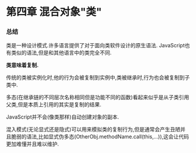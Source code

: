 # 第四章 混合对象"类"

### 总结

类是一种设计模式.许多语言提供了对于面向类软件设计的原生语法. JavaScript也有类似的语法,但是和其他语言中的类完全不同.

**类意味着复制.**

传统的类被实例化时,他的行为会被复制到实例中,类被继承时,行为也会被复制到子类中.

多态(在继承链的不同层次名称相同但是功能不同的函数)看起来似乎是从子类引用父类,但是本质上引用的其实是复制的结果.

JavaScript并不会(像类那样)自动创建对象的副本.

混入模式(无论显式还是隐式)可以用来模拟类的复制行为,但是通常会产生丑陋并且脆弱的语法,比如显式伪多态(OtherObj.methodName.call(this,...)),这会让代码更加难懂并且难以维护.